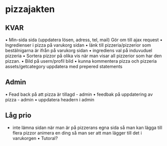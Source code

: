 # pizzajakten

## KVAR
 • Min-sida sida (uppdatera lösen, adress, tel, mail)  Gör om till ajax request
 • Ingredienser i pizza på varukorg sidan
 • länk till pizzeria/pizzerior som bestälnigarna är ifrån på varukorg sidan
 • ingrediens val på induvuduel pizzeria
 • Sortera pizzor på olika vis när man visar all pizzerior som har den pizzan.
 • Bild på usern/profil bild
 • kunna kommentera pizza och pizzeria
 assets/getcategory uppdatera med prepered statements

## Admin
 • Fead back på att pizza är tillagd - admin
 • feedbak på uppdatering av pizza - admin
 • uppdatera headern i admin 

## Låg prio
 * inte lämna sidan när man är på pizzerans egna sida så man kan lägga till flera pizzor animera en ding så man ser att man lägger till det i varukorgen
 • Tutoral?
